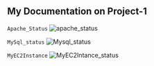 ## My Documentation on Project-1
`Apache_Status`
![apache_status](./images/Apache-status.png)

`MySql_status`
![Mysql_status](./images/Mysql-status.png)

`MyEC2Instance`
![MyEC2Intance_status](./images/MyEC2Instance_status.png)
